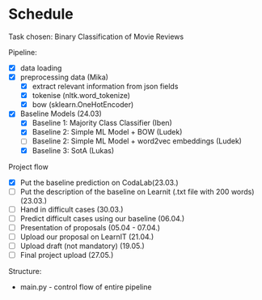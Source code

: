 # Schedule

Task chosen: Binary Classification of Movie Reviews

Pipeline:
- [x] data loading 
- [x] preprocessing data (Mika)
  - [x] extract relevant information from json fields
  - [x] tokenise (nltk.word_tokenize)
  - [x] bow (sklearn.OneHotEncoder)

- [x] Baseline Models (24.03)
  - [x] Baseline 1: Majority Class Classifier (Iben)
  - [x] Baseline 2: Simple ML Model + BOW (Ludek)
  - [ ] Baseline 2: Simple ML Model + word2vec embeddings 
        (Ludek)
  - [x] Baseline 3: SotA (Lukas)

Project flow
- [x] Put the baseline prediction on CodaLab(23.03.)
- [ ] Put the description of the baseline on Learnit (.txt file with 200 words) (23.03.)
- [ ] Hand in difficult cases (30.03.)
- [ ] Predict difficult cases using our baseline (06.04.)
- [ ] Presentation of proposals (05.04 - 07.04.)
- [ ] Upload our proposal on LearnIT (21.04.)
- [ ] Upload draft (not mandatory) (19.05.)
- [ ] Final project upload (27.05.)

Structure:
- main.py - control flow of entire pipeline
